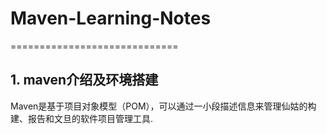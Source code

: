 # Maven-Learning-Notes
=============================
## 1. maven介绍及环境搭建
Maven是基于项目对象模型（POM），可以通过一小段描述信息来管理仙姑的构建、报告和文旦的软件项目管理工具.

